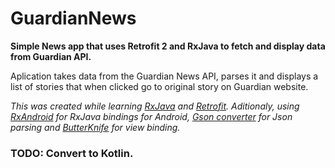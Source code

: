 GuardianNews
============
__Simple News app that uses Retrofit 2 and RxJava to fetch and display data from Guardian API.__

Aplication takes data from the Guardian News API, parses it and displays a list of stories that when clicked go to original story on Guardian website.



*This was created while learning [RxJava][1] and [Retrofit][2]. Aditionaly, using [RxAndroid][3] for RxJava bindings for Android, [Gson converter][4] for Json parsing and [ButterKnife][5] for view binding.*


### TODO: Convert to Kotlin.

[1]: https://github.com/ReactiveX/RxJava
[2]: https://github.com/square/retrofit	
[3]: https://github.com/ReactiveX/RxAndroid
[4]: https://github.com/google/gson
[5]: https://github.com/JakeWharton/butterknife



